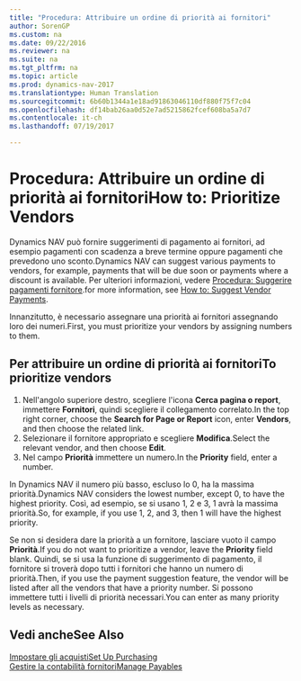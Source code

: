 ```yaml
---
title: "Procedura: Attribuire un ordine di priorità ai fornitori"
author: SorenGP
ms.custom: na
ms.date: 09/22/2016
ms.reviewer: na
ms.suite: na
ms.tgt_pltfrm: na
ms.topic: article
ms.prod: dynamics-nav-2017
ms.translationtype: Human Translation
ms.sourcegitcommit: 6b60b1344a1e18ad91863046110df880f75f7c04
ms.openlocfilehash: df14bab26aa0d52e7ad5215862fcef608ba5a7d7
ms.contentlocale: it-ch
ms.lasthandoff: 07/19/2017

---
```


# <a name="how-to-prioritize-vendors"></a><span data-ttu-id="749fa-102">Procedura: Attribuire un ordine di priorità ai fornitori</span><span class="sxs-lookup"><span data-stu-id="749fa-102">How to: Prioritize Vendors</span></span>
<span data-ttu-id="749fa-103">Dynamics NAV può fornire suggerimenti di pagamento ai fornitori, ad esempio pagamenti con scadenza a breve termine oppure pagamenti che prevedono uno sconto.</span><span class="sxs-lookup"><span data-stu-id="749fa-103">Dynamics NAV can suggest various payments to vendors, for example, payments that will be due soon or payments where a discount is available.</span></span> <span data-ttu-id="749fa-104">Per ulteriori informazioni, vedere [Procedura: Suggerire pagamenti fornitore](payables-how-suggest-vendor-payments.md).</span><span class="sxs-lookup"><span data-stu-id="749fa-104">for more information, see [How to: Suggest Vendor Payments](payables-how-suggest-vendor-payments.md).</span></span>

<span data-ttu-id="749fa-105">Innanzitutto, è necessario assegnare una priorità ai fornitori assegnando loro dei numeri.</span><span class="sxs-lookup"><span data-stu-id="749fa-105">First, you must prioritize your vendors by assigning numbers to them.</span></span>

## <a name="to-prioritize-vendors"></a><span data-ttu-id="749fa-106">Per attribuire un ordine di priorità ai fornitori</span><span class="sxs-lookup"><span data-stu-id="749fa-106">To prioritize vendors</span></span>
1. <span data-ttu-id="749fa-107">Nell'angolo superiore destro, scegliere l'icona **Cerca pagina o report**, immettere **Fornitori**, quindi scegliere il collegamento correlato.</span><span class="sxs-lookup"><span data-stu-id="749fa-107">In the top right corner, choose the **Search for Page or Report** icon, enter **Vendors**, and then choose the related link.</span></span>
2. <span data-ttu-id="749fa-108">Selezionare il fornitore appropriato e scegliere **Modifica**.</span><span class="sxs-lookup"><span data-stu-id="749fa-108">Select the relevant vendor, and then choose **Edit**.</span></span>
3. <span data-ttu-id="749fa-109">Nel campo **Priorità** immettere un numero.</span><span class="sxs-lookup"><span data-stu-id="749fa-109">In the **Priority** field, enter a number.</span></span>

<span data-ttu-id="749fa-110">In Dynamics NAV il numero più basso, escluso lo 0, ha la massima priorità.</span><span class="sxs-lookup"><span data-stu-id="749fa-110">Dynamics NAV considers the lowest number, except 0, to have the highest priority.</span></span> <span data-ttu-id="749fa-111">Così, ad esempio, se si usano 1, 2 e 3, 1 avrà la massima priorità.</span><span class="sxs-lookup"><span data-stu-id="749fa-111">So, for example, if you use 1, 2, and 3, then 1 will have the highest priority.</span></span>

<span data-ttu-id="749fa-112">Se non si desidera dare la priorità a un fornitore, lasciare vuoto il campo **Priorità**.</span><span class="sxs-lookup"><span data-stu-id="749fa-112">If you do not want to prioritize a vendor, leave the **Priority** field blank.</span></span> <span data-ttu-id="749fa-113">Quindi, se si usa la funzione di suggerimento di pagamento, il fornitore si troverà dopo tutti i fornitori che hanno un numero di priorità.</span><span class="sxs-lookup"><span data-stu-id="749fa-113">Then, if you use the payment suggestion feature, the vendor will be listed after all the vendors that have a priority number.</span></span> <span data-ttu-id="749fa-114">Si possono immettere tutti i livelli di priorità necessari.</span><span class="sxs-lookup"><span data-stu-id="749fa-114">You can enter as many priority levels as necessary.</span></span>

## <a name="see-also"></a><span data-ttu-id="749fa-115">Vedi anche</span><span class="sxs-lookup"><span data-stu-id="749fa-115">See Also</span></span>
[<span data-ttu-id="749fa-116">Impostare gli acquisti</span><span class="sxs-lookup"><span data-stu-id="749fa-116">Set Up Purchasing</span></span>](purchasing-setup-purchasing.md)  
[<span data-ttu-id="749fa-117">Gestire la contabilità fornitori</span><span class="sxs-lookup"><span data-stu-id="749fa-117">Manage Payables</span></span>](payables-manage-payables.md)

